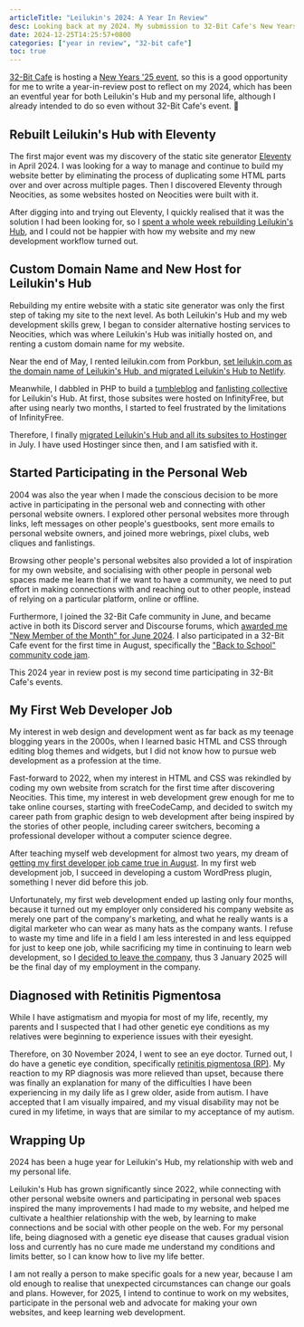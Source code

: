 ```yaml
---
articleTitle: "Leilukin's 2024: A Year In Review"
desc: Looking back at my 2024. My submission to 32-Bit Cafe's New Years '25 event.
date: 2024-12-25T14:25:57+0800
categories: ["year in review", "32-bit cafe"]
toc: true
---
```


[32-Bit Cafe](https://32bit.cafe/) is hosting a [New Years '25 event](https://32bit.cafe/newyear25/), so this is a good opportunity for me to write a year-in-review post to reflect on my 2024, which has been an eventful year for both Leilukin's Hub and my personal life, although I already intended to do so even without 32-Bit Cafe's event. 🙂

## Rebuilt Leilukin's Hub with Eleventy

The first major event was my discovery of the static site generator [Eleventy](https://www.11ty.dev/) in April 2024.  I was looking for a way to manage and continue to build my website better by eliminating the process of duplicating some HTML parts over and over across multiple pages. Then I discovered Eleventy through Neocities, as some websites hosted on Neocities were built with it.

After digging into and trying out Eleventy, I quickly realised that it was the solution I had been looking for, so I [spent a whole week rebuilding Leilukin's Hub](2024-04-21-april-2024-leilukins-hub-overhaul-with-eleventy.md), and I could not be happier with how my website and my new development workflow turned out.

## Custom Domain Name and New Host for Leilukin's Hub

Rebuilding my entire website with a static site generator was only the first step of taking my site to the next level. As both Leilukin's Hub and my web development skills grew, I began to consider alternative hosting services to Neocities, which was where Leilukin's Hub was initially hosted on, and renting a custom domain name for my website.

Near the end of May, I rented leilukin.com from Porkbun, [set leilukin.com as the domain name of Leilukin's Hub, and migrated Leilukin's Hub to Netlify](2024-05-31-domain-name-hosting-change-leilukins-hub.md).

Meanwhile, I dabbled in PHP to build a [tumbleblog](2024-06-21-leilukins-hub-tumbleblog-launched.md) and [fanlisting collective](2024-07-02-fanlisting-collective-launch.md) for Leilukin's Hub. At first, those subsites were hosted on InfinityFree, but after using nearly two months, I started to feel frustrated by the limitations of InfinityFree.

Therefore, I finally [migrated Leilukin's Hub and all its subsites to Hostinger](2024-07-27-hostinger-migration-leilukins-hub.md) in July. I have used Hostinger since then, and I am satisfied with it.

## Started Participating in the Personal Web

2004 was also the year when I made the conscious decision to be more active in participating in the personal web and connecting with other personal website owners. I explored other personal websites more through links, left messages on other people's guestbooks, sent more emails to personal website owners, and joined more webrings, pixel clubs, web cliques and fanlistings.

Browsing other people's personal websites also provided a lot of inspiration for my own website, and socialising with other people in personal web spaces made me learn that if we want to have a community, we need to put effort in making connections with and reaching out to other people, instead of relying on a particular platform, online or offline.

Furthermore, I joined the 32-Bit Cafe community in June, and became active in both its Discord server and Discourse forums, which [awarded me "New Member of the Month" for June 2024](https://tumbleblog.leilukin.com/2024/07/02/earned-32-bit-cafe-new-member-of-the-month-award-for-june-2024/). I also participated in a 32-Bit Cafe event for the first time in August, specifically the ["Back to School" community code jam](/articles/accessible-footnotes/).

This 2024 year in review post is my second time participating in 32-Bit Cafe's events.

## My First Web Developer Job

My interest in web design and development went as far back as my teenage blogging years in the 2000s, when I learned basic HTML and CSS through editing blog themes and widgets, but I did not know how to pursue web development as a profession at the time.

Fast-forward to 2022, when my interest in HTML and CSS was rekindled by coding my own website from scratch for the first time after discovering Neocities. This time, my interest in web development grew enough for me to take online courses, starting with freeCodeCamp, and decided to switch my career path from graphic design to web development after being inspired by the stories of other people, including career switchers, becoming a professional developer without a computer science degree.

After teaching myself web development for almost two years, my dream of [getting my first developer job came true in August](2024-08-18-from-hobbyist-to-professional-web-developer.md). In my first web development job, I succeed in developing a custom WordPress plugin, something I never did before this job.

Unfortunately, my first web development ended up lasting only four months, because it turned out my employer only considered his company website as merely one part of the company's marketing, and what he really wants is a digital marketer who can wear as many hats as the company wants. I refuse to waste my time and life in a field I am less interested in and less equipped for just to keep one job, while sacrificing my time in continuing to learn web development, so I [decided to leave the company](2024-12-16-leaving-my-first-developer-job.md), thus 3 January 2025 will be the final day of my employment in the company.

## Diagnosed with Retinitis Pigmentosa

While I have astigmatism and myopia for most of my life, recently, my parents and I suspected that I had other genetic eye conditions as my relatives were beginning to experience issues with their eyesight.

Therefore, on 30 November 2024, I went to see an eye doctor. Turned out, I do have a genetic eye condition, specifically [retinitis pigmentosa (RP)](/articles/living-with-retinitis-pigmentosa). My reaction to my RP diagnosis was more relieved than upset, because there was finally an explanation for many of the difficulties I have been experiencing in my daily life as I grew older, aside from autism. I have accepted that I am visually impaired, and my visual disability may not be cured in my lifetime, in ways that are similar to my acceptance of my autism.

## Wrapping Up

2024 has been a huge year for Leilukin's Hub, my relationship with web and my personal life.

Leilukin's Hub has grown significantly since 2022, while connecting with other personal website owners and participating in personal web spaces inspired the many improvements I had made to my website, and helped me cultivate a healthier relationship with the web, by learning to make connections and be social with other people on the web. For my personal life, being diagnosed with a genetic eye disease that causes gradual vision loss and currently has no cure made me understand my conditions and limits better, so I can know how to live my life better.

I am not really a person to make specific goals for a new year, because I am old enough to realise that unexpected circumstances can change our goals and plans. However, for 2025, I intend to continue to work on my websites, participate in the personal web and advocate for making your own websites, and keep learning web development.